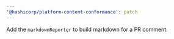 ```yaml
---
'@hashicorp/platform-content-conformance': patch
---
```


Add the `markdownReporter` to build markdown for a PR comment.
